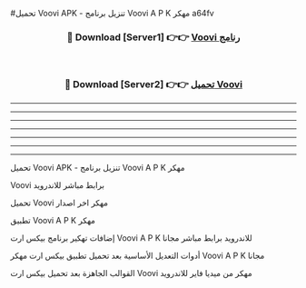#تحميل Voovi  APK - تنزيل برنامج Voovi  A P K مهكر a64fv 



<div align="center">
<h3>🔴 Download [Server1] 👉👉 <a href="https://apkdownload10.web.app/?title=Voovi ">Voovi  رنامج</a></h3><br>

<h3>🔴 Download [Server2] 👉👉 <a href="https://apkdownload10.web.app/?title=Voovi ">تحميل Voovi  </a></h3>
</div>


----------------------------------------------------------

----------------------------------------------------------

----------------------------------------------------------

----------------------------------------------------------

----------------------------------------------------------

----------------------------------------------------------

----------------------------------------------------------

تحميل Voovi  APK - تنزيل برنامج Voovi  A P K مهكر

Voovi  برابط مباشر للاندرويد

تحميل Voovi  مهكر اخر اصدار

تطبيق Voovi  A P K مهكر

إضافات تهكير برنامج بيكس ارت Voovi  A P K للاندرويد برابط مباشر مجانا

أدوات التعديل الأساسية بعد تحميل تطبيق بيكس ارت مهكر Voovi  A P K مجانا

القوالب الجاهزة بعد تحميل بيكس ارت Voovi  مهكر من ميديا فاير للاندرويد


